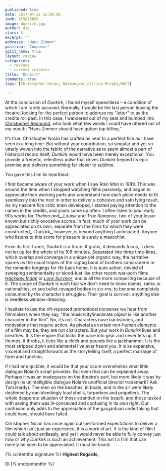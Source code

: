 ```yaml
---
published: true
date: 2017-07-21 12:00:00
imdb: tt5013056
image: dunkirk.jpg
author: dig
stars: 5
excerpt: ""
addresse: "Hans Zimmer"
position: "Composer"
split_name: true
layout: review
categories: 
  - reviews
  - current-releases
title: "Dunkirk"
comments: true
tags: [Christopher Nolan, Batman,war,Cillian Murphy,WWII]

---
```


At the conclusion of _Dunkirk,_ I found myself speechless – a condition of which I am rarely accused. Normally, I would be the last person leaving the theatre, looking for the perfect person to address my "letter" to as the credits roll past. In this case, I wandered out of my seat and bumped into [Christopher Redmond](http://www.dearcastandcrew.com/writers/christopherr/), who took what few words I could have uttered out of my mouth: "Hans Zimmer should have gotten top billing."

It’s true. Christopher Nolan has crafted as near to a perfect film as I have seen in a long time. But without your contribution, so singular and yet so utterly woven into the fabric of the narrative as to seem almost a part of historical record itself, _Dunkirk_ would have been merely exceptional. You provide a frenetic, relentless pulse that drives _Dunkirk_ beyond its epic premise and delivers something far closer to sublime.

You gave this film its heartbeat.

I first became aware of your work when I saw _Rain Man_ in 1989. This was around the time when I stopped watching films passively, and began to appreciate their working parts and understand how each piece needs to fit seamlessly into the next in order to deliver a cohesive and satisfying result. As my nascent film critic brain developed, I started paying attention to the names in the credits, and yours came up often. I often listen to your early 90s works for _Thelma and__Louise_ and _True Romance_, two of your lesser known but richly evocative scores. In fact, much of your work can be appreciated on its own, separate from the films for which they were constructed_. Dunkirk_, however, is beyond anything I anticipated. Anyone who listens to this score for pleasure is surely a masochist.

From its first frame, _Dunkirk_ is a force. It grabs, it demands focus, it does not let up for the whole of its 106 minutes. Separated into three time-lines, which overlap and converge in a unique yet organic way, the narrative spares us the usual tropes of the ragtag band of brothers camaraderie or the romantic longings for life back home. It is pure action, devoid of sweeping sentimentality or blood-lust like other recent war-porn films [_Hacksaw Ridge_](http://www.dearcastandcrew.com/content/2016/11/4/hacksaw-ridge.html) or [_Lone Survivor_](http://www.dearcastandcrew.com/content/2014/1/9/lone-survivor.html), and is all the more compelling because of it. The scope of _Dunkirk_ is such that we don’t need to know names, ranks or nationalities, or see bullet-ravaged bodies in slo-mo, to become completely consumed by the character’s struggles. Their goal is survival, anything else is needless window-dressing.

I hesitate to use the oft-repeated promotional nonsense we hear from filmmakers when they say, "the music/city/inanimate object is like another character in the film". No, it’s not. Characters have backstories, and motivations that require action. As pivotal as certain non-human elements of a film may be, they are not characters. But your work in _Dunkirk_ lives and breathes. It is the engine that kicks the pace into gear and never lets up. It thumps, it throbs, it ticks like a clock and pounds like a jackhammer. It is the most stripped down and elemental I’ve ever heard you. It is as expansive, visceral and straightforward as the storytelling itself, a perfect marriage of form and function.

If I had one quibble, it would be that your score overwhelms what little dialogue Nolan’s script provides. But even that can be explained away. Perhaps it was an inadequacy on the theatre’s part, but more likely it was by design (is unintelligible dialogue Nolan’s unofficial director trademark? Ask Tom Hardy). The men on the beaches, in boats, and in the air were likely deafened by ear-bleedingly loud shells, torpedoes and propellers. The whole desperate situation of those stranded on the beach, and those tasked with saving them was ill-conceived and confusing in its own right. Our confusion only adds to the appreciation of the gargantuan undertaking that could have, should have failed.

Christopher Nolan has once again out-performed expectations to deliver a film which isn’t just an experience, it is a work of art. It is the kind of film I could talk about endlessly, and yet I would never be able to fully convey just how or why _Dunkirk_ is such an achievement. This isn’t a film that can merely be seen to be appreciated. It must be heard.

{% contentfor signature %}
**Highest Regards,**

Di
{% endcontentfor %}
